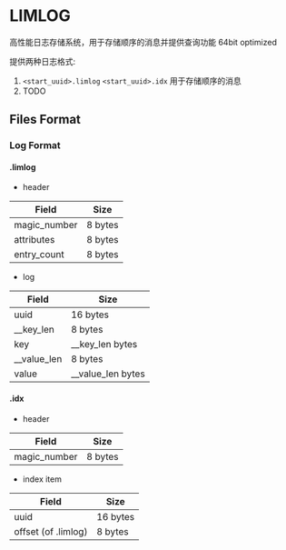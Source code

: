 # LIMLOG

高性能日志存储系统，用于存储顺序的消息并提供查询功能
64bit optimized

提供两种日志格式:

1. `<start_uuid>.limlog` `<start_uuid>.idx` 用于存储顺序的消息
2. TODO

## Files Format

### Log Format

#### .limlog

- header

| Field        | Size    |
| ------------ | ------- |
| magic_number | 8 bytes |
| attributes   | 8 bytes |
| entry_count  | 8 bytes |

- log

| Field       | Size              |
| ----------- | ----------------- |
| uuid        | 16 bytes          |
| __key_len   | 8 bytes           |
| key         | __key_len bytes   |
| __value_len | 8 bytes           |
| value       | __value_len bytes |

#### .idx

- header

| Field        | Size    |
| ------------ | ------- |
| magic_number | 8 bytes |

- index item

| Field               | Size     |
| ------------------- | -------- |
| uuid                | 16 bytes |
| offset (of .limlog) | 8 bytes  |

